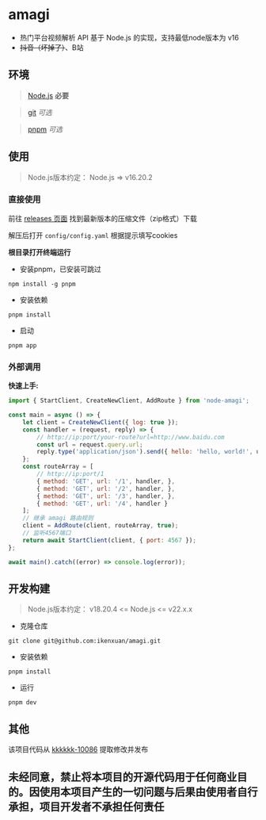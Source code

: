 # amagi
* 热门平台视频解析 API 基于 Node.js 的实现，支持最低node版本为 v16
* ~~抖音（坏掉了）~~、B站

## 环境
> [Node.js](https://nodejs.org) **必要**

> [git](https://git-scm.com) _可选_

> [pnpm](https://pnpm.io) _可选_

## 使用
> Node.js版本约定：
> Node.js => v16.20.2

### 直接使用
前往 [releases 页面](https://github.com/ikenxuan/amagi/releases) 找到最新版本的压缩文件（zip格式）下载

解压后打开 `config/config.yaml` 根据提示填写cookies

**根目录打开终端运行**

* 安装pnpm，已安装可跳过
```
npm install -g pnpm
```
* 安装依赖
```
pnpm install
```
* 启动
```
pnpm app
```

### 外部调用
**快速上手:**
```js
import { StartClient, CreateNewClient, AddRoute } from 'node-amagi';

const main = async () => {
    let client = CreateNewClient({ log: true });
    const handler = (request, reply) => {
        // http://ip:port/your-route?url=http://www.baidu.com
        const url = request.query.url;
        reply.type('application/json').send({ hello: 'hello, world!', url });
    };
    const routeArray = [
        // http://ip:port/1
        { method: 'GET', url: '/1', handler, },
        { method: 'GET', url: '/2', handler, },
        { method: 'GET', url: '/3', handler, },
        { method: 'GET', url: '/4', handler }
    ];
    // 继承 amagi 路由规则
    client = AddRoute(client, routeArray, true);
    // 监听4567端口
    return await StartClient(client, { port: 4567 });
};

await main().catch((error) => console.log(error));
```
## 开发构建
> Node.js版本约定：
> v18.20.4 <= Node.js  <= v22.x.x
* 克隆仓库
```
git clone git@github.com:ikenxuan/amagi.git
```
* 安装依赖
```
pnpm install
```
* 运行
```
pnpm dev
```

## 其他
该项目代码从 [kkkkkk-10086](https://github.com/ikenxuan/kkkkkk-10086) 提取修改并发布

<h2>未经同意，禁止将本项目的开源代码用于任何商业目的。因使用本项目产生的一切问题与后果由使用者自行承担，项目开发者不承担任何责任</h2>